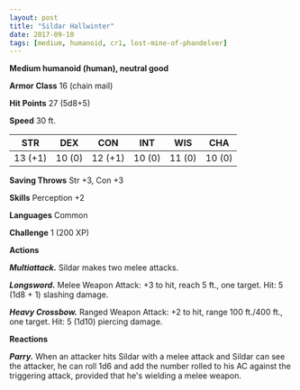```yaml
---
layout: post
title: "Sildar Hallwinter"
date: 2017-09-10
tags: [medium, humanoid, cr1, lost-mine-of-phandelver]
---
```


**Medium humanoid (human), neutral good**

**Armor Class** 16 (chain mail)

**Hit Points** 27 (5d8+5)

**Speed** 30 ft.

|   STR   |   DEX   |   CON   |   INT   |   WIS   |   CHA   |
|:-----:|:-----:|:-----:|:-----:|:-----:|:-----:|
| 13 (+1) | 10 (0) | 12 (+1) | 10 (0) | 11 (0) | 10 (0) |

**Saving Throws** Str +3, Con +3

**Skills** Perception +2

**Languages** Common

**Challenge** 1 (200 XP)

**Actions**

***Multiattack.*** Sildar makes two melee attacks.

***Longsword.*** Melee Weapon Attack: +3 to hit, reach 5 ft., one target. Hit: 5 (1d8 + 1) slashing damage.

***Heavy Crossbow.*** Ranged Weapon Attack: +2 to hit, range 100 ft./400 ft., one target. Hit: 5 (1d10) piercing damage.

**Reactions**

***Parry.*** When an attacker hits Sildar with a melee attack and Sildar can see the attacker, he can roll 1d6 and add the number rolled to his AC against the triggering attack, provided that he's wielding a melee weapon.

